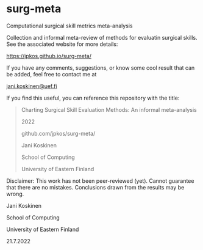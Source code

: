 # surg-meta
Computational surgical skill metrics meta-analysis

Collection and informal meta-review of methods for evaluatin surgical skills. See the associated website for more details:

https://jpkos.github.io/surg-meta/

If you have any comments, suggestions, or know some cool result that can be added, feel free to contact me at 

jani.koskinen@uef.fi

If you find this useful, you can reference this repository with the title:

> Charting Surgical Skill Evaluation Methods: An informal meta-analysis
> 
> 2022
> 
> github.com/jpkos/surg-meta/
> 
> Jani Koskinen
> 
> School of Computing
> 
> University of Eastern Finland
> 

Disclaimer: This work has not been peer-reviewed (yet). Cannot guarantee that there are no mistakes. Conclusions drawn from the results may be wrong.

Jani Koskinen

School of Computing

University of Eastern Finland

21.7.2022
